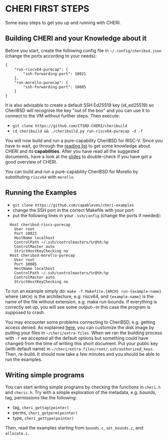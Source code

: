 # CHERI FIRST STEPS

Some easy steps to get you up and running with CHERI.

## Building CHERI and your Knowledge about it

Before you start, create the following config file in `~/.config/cheribsd.json`
(change the ports according to your needs): 

```
{
    "run-riscv64-purecap": {
        "ssh-forwarding-port": 10021
    },
    "run-morello-purecap": {
        "ssh-forwarding-port": 10085
    }
}
```

It is also advisable to create a default SSH Ed25519 key (id_ed25519) so
CheriBSD will recognise the key "out of the box" and you can use it to connect
to the VM without further steps. Then execute:

- ``git clone https://github.com/CTSRD-CHERI/cheribuild``
- ``cd cheribuild && ./cheribuild.py run-riscv64-purecap -d -f``

You will now build and run a pure-capability CheriBSD for RISC-V. Since you have
to wait, go through the [reading
list](https://github.com/capablevms/docs/blob/master/reading-list.md) to get
some knowledge about CHERI and its **capabilities**. After you have read all the
suggested documents, have a look at the
[slides](https://www.cl.cam.ac.uk/research/security/ctsrd/cheri/cheri-publications.html)
to double-check if you have got a good overview of CHERI.

You can build and run a pure-capability CheriBSD for Morello by substituting
`riscv64` with `morello`.
## Running the Examples

- ``git clone https://github.com/capablevms/cheri-examples``
- change the SSH port in the correct Makefile with your port
- put the following lines in your ``.ssh/config`` (change the ports if needed):

```
  Host cheribsd-riscv-purecap
    User root
    Port 10021
    HostName localhost
    ControlPath ~/.ssh/controlmasters/%r@%h:%p
    ControlMaster auto
    StrictHostKeyChecking no
  Host cheribsd-morello-purecap
    User root
    Port 10085
    HostName localhost
    ControlPath ~/.ssh/controlmasters/%r@%h:%p
    ControlMaster auto
    StrictHostKeyChecking no
```

To run an example simply do: ``make -f Makefile.{ARCH} run-{example-name}``
where `{ARCH}` is the architecture, e.g. riscv64, and `{example-name}` is the
name of the file without extension, e.g. make run-bounds. If everything is
correctly set up, you will see some output--in this case the program is supposed
to crash. 

You may encounter some problems connecting to CheriBSD, e.g. getting access
denied. As explained
[here](https://github.com/CTSRD-CHERI/cheribuild#disk-image), you can customize
the disk image by putting your files in ``~/cheri/extra-files``. When we ran the
building process with ``-f`` we accepted all the default options but something
could have changed from the time of writing this short document. Put your public
key (with default name) in ``~/cheri/extra-files/root/.ssh/authorized_keys``.
Then, re-build. It should now take a few minutes and you should be able to run
the examples.

## Writing simple programs

You can start writing simple programs by checking the functions in ``cheri.h``
and ``cheric.h``. Try with a simple exploration of the metadata, e.g. bounds,
tag, permissions like the following:

- tag, ``cheri_gettag(pointer)``
- perms, ``cheri_getperm(pointer)``
- type, ``cheri_gettype(pointer)``

Then, read the examples starting from ``bounds.c``, ``set_bounds.c``, and
``allocate.c``.